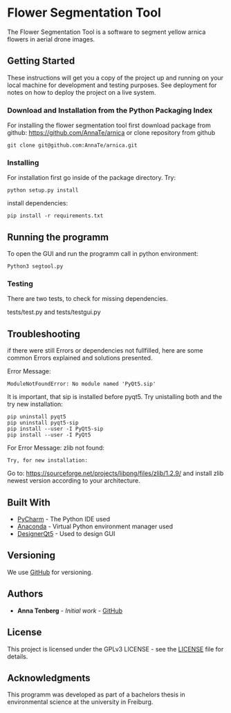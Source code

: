 # Flower Segmentation Tool

The Flower Segmentation Tool is a software to segment yellow arnica flowers in aerial drone images. 

## Getting Started

These instructions will get you a copy of the project up and running on your local machine for development and testing purposes. See deployment for notes on how to deploy the project on a live system.

### Download and Installation from the Python Packaging Index

For installing the flower segmentation tool first download package from github:
https://github.com/AnnaTe/arnica or clone repository from github

```
git clone git@github.com:AnnaTe/arnica.git
```

### Installing

For installation first go inside of the package directory.
Try:

```
python setup.py install
```

install dependencies:

```
pip install -r requirements.txt
```

## Running the programm

To open the GUI and run the programm call in python environment:
```
Python3 segtool.py
```

### Testing

There are two tests, to check for missing dependencies.

tests/test.py and tests/testgui.py

## Troubleshooting

if there were still Errors or dependencies not fullfilled, here are some common Errors explained and solutions presented.

Error Message:
```
ModuleNotFoundError: No module named 'PyQt5.sip'
```
It is important, that sip is installed before pyqt5. Try unistalling both and the try new installation:
```
pip uninstall pyqt5
pip uninstall pyqt5-sip
pip install --user -I PyQt5-sip
pip install --user -I PyQt5
```

For Error Message: zlib not found:
```
Try, for new installation:
```
Go to: 
https://sourceforge.net/projects/libpng/files/zlib/1.2.9/ 
and install zlib newest version according to your architecture.


## Built With

* [PyCharm](https://www.jetbrains.com/pycharm/) - The Python IDE used
* [Anaconda](https://maven.apache.org/) - Virtual Python environment manager used
* [DesignerQt5](https://www.riverbankcomputing.com/static/Docs/PyQt5/designer.html) - Used to design GUI

## Versioning

We use [GitHub](https://github.com/AnnaTe/arnica) for versioning.

## Authors

* **Anna Tenberg** - *Initial work* - [GitHub](https://github.com/AnnaTe)

## License

This project is licensed under the GPLv3 LICENSE - see the [LICENSE](LICENSE) file for details.

## Acknowledgments

This programm was developed as part of a bachelors thesis in environmental science at the university in Freiburg. 
